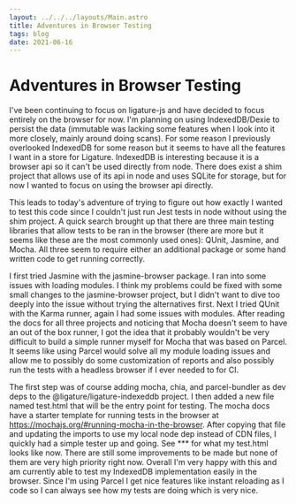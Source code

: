 ```yaml
---
layout: ../../../layouts/Main.astro
title: Adventures in Browser Testing
tags: blog
date: 2021-06-16
---
```


# Adventures in Browser Testing

I've been continuing to focus on ligature-js and have decided to focus entirely on the browser for now.
I'm planning on using IndexedDB/Dexie to persist the data (immutable was lacking some features when I
look into it more closely, mainly around doing scans).
For some reason I previously overlooked IndexedDB for some reason but it seems to have all the features
I want in a store for Ligature.
IndexedDB is interesting because it is a browser api so it can't be used directly from node.
There does exist a shim project that allows use of its api in node and uses SQLite for storage,
but for now I wanted to focus on using the browser api directly.

This leads to today's adventure of trying to figure out how exactly I wanted to test this code since
I couldn't just run Jest tests in node without using the shim project.
A quick search brought up that there are three main testing libraries that allow tests to be ran in
the browser (there are more but it seems like these are the most commonly used ones): QUnit, Jasmine,
and Mocha.  All three seem to require either an additional package or some hand written code to get
running correctly.

I first tried Jasmine with the jasmine-browser package.  I ran into some issues with loading modules.
I think my problems could be fixed with some small changes to the jasmine-browser project, but I
didn't want to dive too deeply into the issue without trying the alternatives first.
Next I tried QUnit with the Karma runner, again I had some issues with modules.
After reading the docs for all three projects and noticing that Mocha doesn't seem to have an
out of the box runner, I got the idea that it probably wouldn't be very difficult to build a simple
runner myself for Mocha that was based on Parcel.
It seems like using Parcel would solve all my module loading issues and allow me to possibly do some
customization of reports and also possibly run the tests with a headless browser if I ever needed to
for CI.

The first step was of course adding mocha, chia, and parcel-bundler as dev deps to the
@ligature/ligature-indexeddb project.
I then added a new file named test.html that will be the entry point for testing.
The mocha docs have a starter template for running tests in the browser at
https://mochajs.org/#running-mocha-in-the-browser.
After copying that file and updating the imports to use my local node dep instead of CDN files,
I quickly had a simple tester up and going.
See *** for what my test.html looks like now.
There are still some improvements to be made but none of them are very high priority right now.
Overall I'm very happy with this and am currently able to test my IndexedDB implementation
easily in the browser.
Since I'm using Parcel I get nice features like instant reloading as I code so I can always see
how my tests are doing which is very nice.
